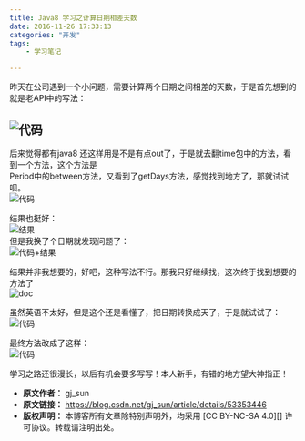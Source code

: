 ```yaml
---
title: Java8 学习之计算日期相差天数
date: 2016-11-26 17:33:13
categories: "开发"
tags:
	- 学习笔记

---
```


昨天在公司遇到一个小问题，需要计算两个日期之间相差的天数，于是首先想到的就是老API中的写法：

## ![代码][YVMV-RERA-67BY.jpg] ##

后来觉得都有java8 还这样用是不是有点out了，于是就去翻time包中的方法，看到一个方法，这个方法是  
Period中的between方法，又看到了getDays方法，感觉找到地方了，那就试试呗。  
![代码][RVQ2-EA32-AMMF.jpg]

结果也挺好：  
![结果][Q3M6-N26Z-BMBE.jpg]  
但是我换了个日期就发现问题了：  
![代码+结果][MFM6-BEUI-NVUU.jpg]

结果并非我想要的，好吧，这种写法不行。那我只好继续找，这次终于找到想要的方法了  
![doc][]

虽然英语不太好，但是这个还是看懂了，把日期转换成天了，于是就试试了：  
![代码][VEQB-QRRN-UAFE.jpg]

最终方法改成了这样：  
![代码][JAMF-BEJI-NENV.jpg]

学习之路还很漫长，以后有机会要多写写！本人新手，有错的地方望大神指正！


[YVMV-RERA-67BY.jpg]: /pro/os/crawler/YVMV-RERA-67BY.jpg
[RVQ2-EA32-AMMF.jpg]: /pro/os/crawler/RVQ2-EA32-AMMF.jpg
[Q3M6-N26Z-BMBE.jpg]: /pro/os/crawler/Q3M6-N26Z-BMBE.jpg
[MFM6-BEUI-NVUU.jpg]: /pro/os/crawler/MFM6-BEUI-NVUU.jpg
[doc]: /pro/os/crawler/FZMI-ENVF-QBJZ.jpg
[VEQB-QRRN-UAFE.jpg]: /pro/os/crawler/VEQB-QRRN-UAFE.jpg
[JAMF-BEJI-NENV.jpg]: /pro/os/crawler/JAMF-BEJI-NENV.jpg
 *  **原文作者：** gj_sun
 *  **原文链接：** https://blog.csdn.net/gj_sun/article/details/53353446
 *  **版权声明：** 本博客所有文章除特别声明外，均采用 [CC BY-NC-SA 4.0][] 许可协议。转载请注明出处。